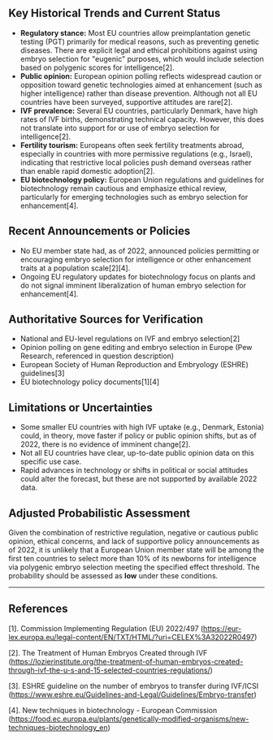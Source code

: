 ## Key Historical Trends and Current Status

- **Regulatory stance:** Most EU countries allow preimplantation genetic testing (PGT) primarily for medical reasons, such as preventing genetic diseases. There are explicit legal and ethical prohibitions against using embryo selection for "eugenic" purposes, which would include selection based on polygenic scores for intelligence[2].
- **Public opinion:** European opinion polling reflects widespread caution or opposition toward genetic technologies aimed at enhancement (such as higher intelligence) rather than disease prevention. Although not all EU countries have been surveyed, supportive attitudes are rare[2].
- **IVF prevalence:** Several EU countries, particularly Denmark, have high rates of IVF births, demonstrating technical capacity. However, this does not translate into support for or use of embryo selection for intelligence[2].
- **Fertility tourism:** Europeans often seek fertility treatments abroad, especially in countries with more permissive regulations (e.g., Israel), indicating that restrictive local policies push demand overseas rather than enable rapid domestic adoption[2].
- **EU biotechnology policy:** European Union regulations and guidelines for biotechnology remain cautious and emphasize ethical review, particularly for emerging technologies such as embryo selection for enhancement[4].

## Recent Announcements or Policies

- No EU member state had, as of 2022, announced policies permitting or encouraging embryo selection for intelligence or other enhancement traits at a population scale[2][4].
- Ongoing EU regulatory updates for biotechnology focus on plants and do not signal imminent liberalization of human embryo selection for enhancement[4].

## Authoritative Sources for Verification

- National and EU-level regulations on IVF and embryo selection[2]
- Opinion polling on gene editing and embryo selection in Europe (Pew Research, referenced in question description)
- European Society of Human Reproduction and Embryology (ESHRE) guidelines[3]
- EU biotechnology policy documents[1][4]

## Limitations or Uncertainties

- Some smaller EU countries with high IVF uptake (e.g., Denmark, Estonia) could, in theory, move faster if policy or public opinion shifts, but as of 2022, there is no evidence of imminent change[2].
- Not all EU countries have clear, up-to-date public opinion data on this specific use case.
- Rapid advances in technology or shifts in political or social attitudes could alter the forecast, but these are not supported by available 2022 data.

## Adjusted Probabilistic Assessment

Given the combination of restrictive regulation, negative or cautious public opinion, ethical concerns, and lack of supportive policy announcements as of 2022, it is unlikely that a European Union member state will be among the first ten countries to select more than 10% of its newborns for intelligence via polygenic embryo selection meeting the specified effect threshold. The probability should be assessed as **low** under these conditions.

---

## References

[1]. Commission Implementing Regulation (EU) 2022/497 (https://eur-lex.europa.eu/legal-content/EN/TXT/HTML/?uri=CELEX%3A32022R0497)

[2]. The Treatment of Human Embryos Created through IVF (https://lozierinstitute.org/the-treatment-of-human-embryos-created-through-ivf-the-u-s-and-15-selected-countries-regulations/)

[3]. ESHRE guideline on the number of embryos to transfer during IVF/ICSI (https://www.eshre.eu/Guidelines-and-Legal/Guidelines/Embryo-transfer)

[4]. New techniques in biotechnology - European Commission (https://food.ec.europa.eu/plants/genetically-modified-organisms/new-techniques-biotechnology_en)